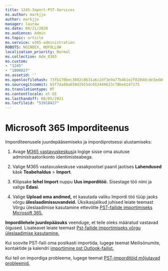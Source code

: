 ```yaml
---
title: 1245-Import-PST-Services
ms.author: markjjo
author: markjjo
manager: lauraw
ms.date: 04/21/2020
ms.audience: Admin
ms.topic: article
ms.service: o365-administration
ROBOTS: NOINDEX, NOFOLLOW
localization_priority: Normal
ms.collection: Adm_O365
ms.custom:
- "1245"
- "1800027"
ms.assetid: ''
ms.openlocfilehash: 73fb170bec3692c0631a6c2df3e9a77b4b1e2f820ddcde3ed46cfe283ef3ba74
ms.sourcegitcommit: b5f7da89a650d2915dc652449623c78be6247175
ms.translationtype: MT
ms.contentlocale: et-EE
ms.lasthandoff: 08/05/2021
ms.locfileid: "53918427"
---
```

# <a name="microsoft-365-import-service"></a>Microsoft 365 Imporditeenus

Imporditeenusele juurdepääsemiseks ja impordiprotsessi alustamiseks:

1. Avage [M365 vastavuskeskus](https://compliance.microsoft.com/)ja logige sisse oma asutuse administraatorikonto identimisteabega.

1. Valige M365 vastavuskeskuse vasakpoolsel paanil jaotises **Lahendused** käsk **Teabehaldus**  >  **Import**.

1. Klõpsake **lehel Import** nuppu **Uus imporditöö.** Sisestage töö nimi ja valige **Edasi**.

1. Valige **Upload oma andmed,** et kasutada valiku Impordi töö tüüp jaoks võrgu **üleslaadimissuvandeid.** Üksikasjalikud juhised leiate teemast Võrgu üleslaadimise kasutamine ettevõtte [PST-failide importimiseks Microsoft 365.](/compliance/use-network-upload-to-import-pst-files)

**Impordilehele juurdepääsuks** veenduge, et teile oleks määratud vastavad õigused. Lisateavet leiate teemast [Pst-failide importimiseks võrgu üleslaadimise kasutamine.](/microsoft-365/compliance/importing-pst-files-to-office-365#using-network-upload-to-import-pst-files)

Kui soovite PST-faili oma postkasti importida, lugege teemat Meilisõnumite, kontaktide ja kalendri [importimine pst Outlook-failist.](https://support.office.com/article/import-email-contacts-and-calendar-from-an-outlook-pst-file-431a8e9a-f99f-4d5f-ae48-ded54b3440ac)

Kui teil on impordiga probleeme, lugege teemat [PST-imporditöid mõjutavad probleemid.](/office365/troubleshoot/pst-import-service/issues-with-pst-import-job)

